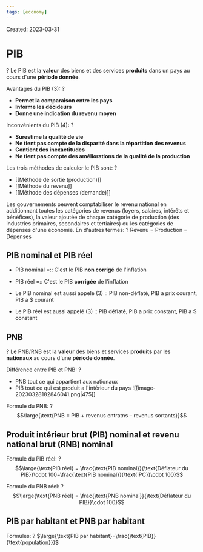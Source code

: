 ```yaml
---
tags: [economy] 
---
```

Created: 2023-03-31

# PIB
?
Le PIB est la **valeur** des biens et des services **produits** dans un pays au cours d'une **période donnée**.
<!--SR:!2023-04-19,10,190-->

Avantages du PIB (3):
?
- **Permet la comparaison entre les pays**
- **Informe les décideurs**
- **Donne une indication du revenu moyen**
<!--SR:!2023-04-18,12,230-->

Inconvénients du PIB (4):
?
- **Surestime la qualité de vie**
- **Ne tient pas compte de la disparité dans la répartition des revenus**
- **Contient des inexactitudes**
- **Ne tient pas compte des améliorations de la qualité de la production**
<!--SR:!2023-05-01,17,210-->

Les trois méthodes de calculer le PIB sont:
?
- [[Méthode de sortie (production)]]
- [[Méthode du revenu]]
- [[Méthode des dépenses (demande)]]
<!--SR:!2023-04-21,14,241-->

Les gouvernements peuvent comptabiliser le revenu national en additionnant toutes les catégories de revenus (loyers, salaires, intérêts et bénéfices), la valeur ajoutée de chaque catégorie de production (des industries primaires, secondaires et tertiaires) ou les catégories de dépenses d'une économie. En d'autres termes:
?
Revenu = Production = Dépenses
<!--SR:!2023-04-17,10,221-->

## PIB nominal et PIB réel
- PIB nominal =:: C'est le PIB **non corrigé** de l'inflation
<!--SR:!2023-04-16,8,201-->
- PIB réel =:: C'est le PIB **corrigée** de l'inflation
<!--SR:!2023-04-18,11,221-->

- Le PIB nominal est aussi appelé (3) :: PIB non-déflaté, PIB a prix courant, PIB a $ courant
<!--SR:!2023-04-24,16,241-->
- Le PIB réel est aussi appelé (3) :: PIB déflaté, PIB a prix constant, PIB a $ constant
<!--SR:!2023-05-06,20,221-->

## PNB 
?
Le PNB/RNB est la **valeur** des biens et services **produits** par les **nationaux** au cours d'une **période donnée**.
<!--SR:!2023-04-22,14,241-->

Différence entre PIB et PNB:
?
- PNB tout ce qui appartient aux nationaux
- PIB tout ce qui est produit a l'intérieur du pays
![[image-20230328182846041.png|475]]
<!--SR:!2023-05-05,25,250-->

Formule du PNB:
?
$$\large{\text{PNB = PIB + revenus entratns – revenus sortants}}$$
<!--SR:!2023-04-24,16,241-->

## Produit intérieur brut (PIB) nominal et revenu national brut (RNB) nominal

Formule du PIB réel:
?
$$\large{\text{PIB réel} = \frac{\text{PIB nominal}}{\text{Déflateur du PIB}}\cdot 100=\frac{\text{PIB nominal}}{\text{IPC}}\cdot 100}$$
<!--SR:!2023-04-18,11,221-->

Formule du PNB réel:
?
$$\large{\text{PNB réel} = \frac{\text{PNB nominal}}{\text{Déflateur du PIB}}\cdot 100}$$
<!--SR:!2023-05-02,17,221-->

## PIB par habitant et PNB par habitant
Formules:
?
$\large{\text{PIB par habitant}=\frac{\text{PIB}}{\text{population}}}$
<!--SR:!2023-05-03,23,256-->


